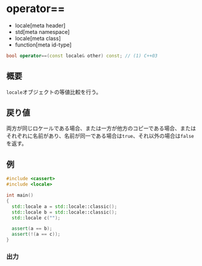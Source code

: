 # operator==
* locale[meta header]
* std[meta namespace]
* locale[meta class]
* function[meta id-type]

```cpp
bool operator==(const locale& other) const; // (1) C++03
```

## 概要
`locale`オブジェクトの等値比較を行う。


## 戻り値
両方が同じロケールである場合、または一方が他方のコピーである場合、またはそれぞれに名前があり、名前が同一である場合は`true`、それ以外の場合は`false`を返す。


## 例
```cpp
#include <cassert>
#include <locale>

int main()
{
  std::locale a = std::locale::classic();
  std::locale b = std::locale::classic();
  std::locale c("");

  assert(a == b);
  assert(!(a == c));
}
```

### 出力
```
```
